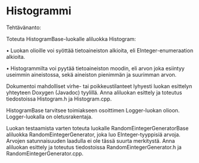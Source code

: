 # Histogrammi

Tehtävänanto: 

Toteuta HistogramBase-luokalle aliluokka Histogram:

•	Luokan olioille voi syöttää tietoaineiston alkioita, eli EInteger-enumeraation alkioita.

•	Histogrammilta voi pyytää tietoaineiston moodin, eli arvon joka esiintyy useimmin aineistossa, sekä aineiston pienimmän ja suurimman arvon.

Dokumentoi mahdolliset virhe- tai poikkeustilanteet lyhyesti luokan esittelyn yhteyteen Doxygen (Javadoc) tyylillä.
Anna aliluokan esittely ja toteutus tiedostoissa Histogram.h ja Histogram.cpp.

HistogramBase tarvitsee toimiakseen osoittimen Logger-luokan olioon. Logger-luokalla on oletusrakentaja.

Luokan testaamista varten toteuta luokalle RandomEintegerGeneratorBase aliluokka RandomEintegerGenerator, joka luo EInteger-tyyppisiä arvoja. Arvojen satunnaisuuden laadulla ei ole tässä suurta merkitystä. Anna aliluokan esittely ja toteutus tiedostoissa RandomEintegerGenerator.h ja RandomEintegerGenerator.cpp.

